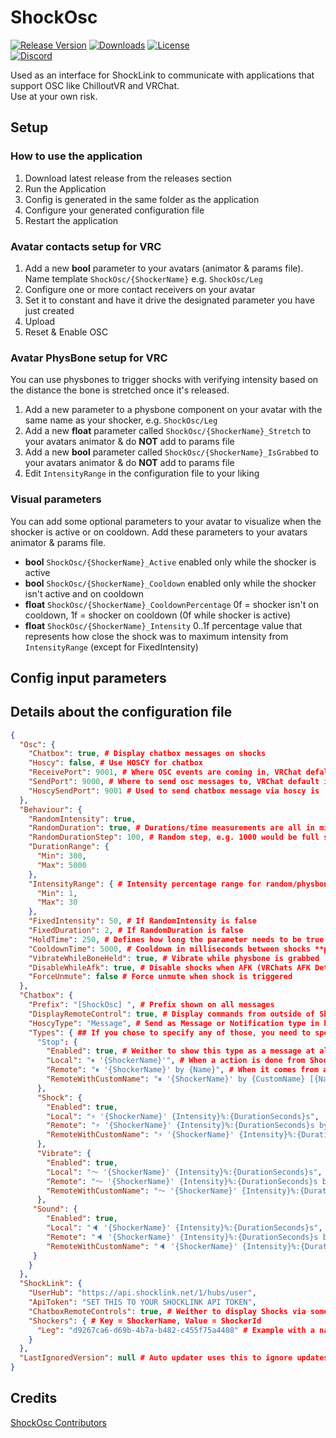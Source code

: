# ShockOsc

[![Release Version](https://img.shields.io/github/v/release/Shock-Link/ShockOsc?style=for-the-badge&color=6451f1)](https://github.com/Shock-Link/ShockOsc/releases/latest)
[![Downloads](https://img.shields.io/github/downloads/Shock-Link/ShockOsc/total?style=for-the-badge&color=6451f1)](https://github.com/Shock-Link/ShockOsc/releases/latest)
[![License](https://img.shields.io/github/license/Shock-Link/ShockOsc?style=for-the-badge&color=6451f1)](https://github.com/Shock-Link/ShockOsc/blob/master/LICENSE)  
[![Discord](https://img.shields.io/discord/1078124408775901204?style=for-the-badge&color=6451f1&label=ShockLink%20Discord&logo=discord)](https://shockl.ink/discord)

Used as an interface for ShockLink to communicate with applications that support OSC like ChilloutVR and VRChat.  
Use at your own risk.

## Setup

### How to use the application

1. Download latest release from the releases section
2. Run the Application
3. Config is generated in the same folder as the application
4. Configure your generated configuration file
5. Restart the application

### Avatar contacts setup for VRC

1. Add a new **bool** parameter to your avatars (animator & params file). Name template `ShockOsc/{ShockerName}` e.g. `ShockOsc/Leg`
2. Configure one or more contact receivers on your avatar
3. Set it to constant and have it drive the designated parameter you have just created
4. Upload
5. Reset & Enable OSC

### Avatar PhysBone setup for VRC

You can use physbones to trigger shocks with verifying intensity based on the distance the bone is stretched once it's released.

1. Add a new parameter to a physbone component on your avatar with the same name as your shocker, e.g. `ShockOsc/Leg`
2. Add a new **float** parameter called `ShockOsc/{ShockerName}_Stretch` to your avatars animator & do **NOT** add to params file
3. Add a new **bool** parameter called `ShockOsc/{ShockerName}_IsGrabbed` to your avatars animator & do **NOT** add to params file
4. Edit `IntensityRange` in the configuration file to your liking

### Visual parameters

You can add some optional parameters to your avatar to visualize when the shocker is active or on cooldown.
Add these parameters to your avatars animator & params file.

- **bool** `ShockOsc/{ShockerName}_Active` enabled only while the shocker is active
- **bool** `ShockOsc/{ShockerName}_Cooldown` enabled only while the shocker isn't active and on cooldown
- **float** `ShockOsc/{ShockerName}_CooldownPercentage` 0f = shocker isn't on cooldown, 1f = shocker on cooldown (0f while shocker is active)
- **float** `ShockOsc/{ShockerName}_Intensity` 0..1f percentage value that represents how close the shock was to maximum intensity from `IntensityRange` (except for FixedIntensity)

## Config input parameters

## Details about the configuration file

```json
{
  "Osc": {
    "Chatbox": true, # Display chatbox messages on shocks
    "Hoscy": false, # Use HOSCY for chatbox
    "ReceivePort": 9001, # Where OSC events are coming in, VRChat defalt is 9001. If you wanna use HOSCY create a HOSCY route and enter the port here.
    "SendPort": 9000, # Where to send osc messages to, VRChat default is 9000. This can be left like it is for HOSCY, seem next item.
    "HoscySendPort": 9001 # Used to send chatbox message via hoscy is 'Hoscy' is to true.
  },
  "Behaviour": {
    "RandomIntensity": true,
    "RandomDuration": true, # Durations/time measurements are all in milliseconds since v1.0.1.0
    "RandomDurationStep": 100, # Random step, e.g. 1000 would be full seconds
    "DurationRange": {
      "Min": 300,
      "Max": 5000
    },
    "IntensityRange": { # Intensity percentage range for random/physbone shocks
      "Min": 1,
      "Max": 30
    },
    "FixedIntensity": 50, # If RandomIntensity is false
    "FixedDuration": 2, # If RandomDuration is false
    "HoldTime": 250, # Defines how long the parameter needs to be true in milliseconds for the shock to be triggered
    "CooldownTime": 5000, # Cooldown in milliseconds between shocks **per shocker**,
    "VibrateWhileBoneHeld": true, # Vibrate while physbone is grabbed
    "DisableWhileAfk": true, # Disable shocks when AFK (VRChats AFK Detection needs to be turned on for this)
    "ForceUnmute": false # Force unmute when shock is triggered
  },
  "Chatbox": {
    "Prefix": "[ShockOsc] ", # Prefix shown on all messages
    "DisplayRemoteControl": true, # Display commands from outside of ShockOsc in the chatbox?
    "HoscyType": "Message", # Send as Message or Notification type in hosy?
    "Types": { ## If you chose to specify any of those, you need to specify all, all or nothing :)
      "Stop": {
        "Enabled": true, # Weither to show this type as a message at all or not
        "Local": "⏸ '{ShockerName}'", # When a action is done from ShockOsc
        "Remote": "⏸ '{ShockerName}' by {Name}", # When it comes from a share code or share link (logged in)
        "RemoteWithCustomName": "⏸ '{ShockerName}' by {CustomName} [{Name}]" # When its a share link guest controlling
      },
      "Shock": {
        "Enabled": true,
        "Local": "⚡ '{ShockerName}' {Intensity}%:{DurationSeconds}s",
        "Remote": "⚡ '{ShockerName}' {Intensity}%:{DurationSeconds}s by {Name}",
        "RemoteWithCustomName": "⚡ '{ShockerName}' {Intensity}%:{DurationSeconds}s by {CustomName} [{Name}]"
      },
      "Vibrate": {
        "Enabled": true,
        "Local": "〜 '{ShockerName}' {Intensity}%:{DurationSeconds}s",
        "Remote": "〜 '{ShockerName}' {Intensity}%:{DurationSeconds}s by {Name}",
        "RemoteWithCustomName": "〜 '{ShockerName}' {Intensity}%:{DurationSeconds}s by {CustomName} [{Name}]"
      },
     "Sound": {
        "Enabled": true,
        "Local": "🔈 '{ShockerName}' {Intensity}%:{DurationSeconds}s",
        "Remote": "🔈 '{ShockerName}' {Intensity}%:{DurationSeconds}s by {Name}",
        "RemoteWithCustomName": "🔈 '{ShockerName}' {Intensity}%:{DurationSeconds}s by {CustomName} [{Name}]"
     }
    }
  },
  "ShockLink": {
    "UserHub": "https://api.shocklink.net/1/hubs/user",
    "ApiToken": "SET THIS TO YOUR SHOCKLINK API TOKEN",
    "ChatboxRemoteControls": true, # Weither to display Shocks via some other source (e.g. Website) in the Chatbox
    "Shockers": { # Key = ShockerName, Value = ShockerId
      "Leg": "d9267ca6-d69b-4b7a-b482-c455f75a4408" # Example with a name you can freely choose, e.g. Leg and a ShockerId
    }
  },
  "LastIgnoredVersion": null # Auto updater uses this to ignore updates, dont touch unless you wanna be prompted for an update you previously ignored.
}
```

## Credits

[ShockOsc Contributors](https://github.com/Shock-Link/ShockOsc/graphs/contributors)
